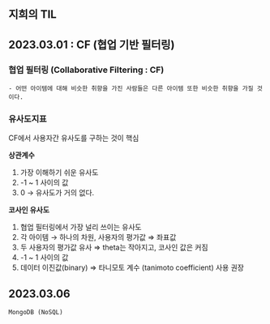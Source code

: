 ## 지희의 TIL

## 2023.03.01 : CF (협업 기반 필터링)

### <b>협업 필터링 (Collaborative Filtering : CF)</b>

    - 어떤 아이템에 대해 비슷한 취향을 가진 사람들은 다른 아이템 또한 비슷한 취향을 가질 것이다.

### 유사도지표

CF에서 사용자간 유사도를 구하는 것이 핵심

<b>상관계수</b>

1. 가장 이해하기 쉬운 유사도
2. -1 ~ 1 사이의 값
3. 0 → 유사도가 거의 없다.

<b> 코사인 유사도 </b>

1. 협업 필터링에서 가장 널리 쓰이는 유사도
2. 각 아이템 → 하나의 차원, 사용자의 평가값 ⇒ 좌표값
3. 두 사용자의 평가값 유사 ⇒ theta는 작아지고, 코사인 값은 커짐
4. -1 ~ 1 사이의 값
5. 데이터 이진값(binary) ⇒ 타니모토 계수 (tanimoto coefficient) 사용 권장

## 2023.03.06

    MongoDB (NoSQL)
